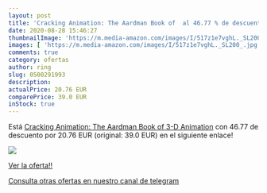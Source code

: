 ```yaml
---
layout: post
title: 'Cracking Animation: The Aardman Book of  al 46.77 % de descuento'
date: 2020-08-28 15:46:27
thumbnailImage: 'https://m.media-amazon.com/images/I/517z1e7vghL._SL200_.jpg'
images: [ 'https://m.media-amazon.com/images/I/517z1e7vghL._SL200_.jpg' ]
comments: true
category: ofertas
author: ring
slug: 0500291993
description:
actualPrice: 20.76 EUR
comparePrice: 39.0 EUR
inStock: true
---
```


Está [Cracking Animation: The Aardman Book of 3-D Animation](https://www.amazon.com/dp/0500291993/?tag=redken08-20) con 46.77 de descuento por 20.76 EUR (original: 39.0 EUR) en el siguiente enlace!

[![](https://m.media-amazon.com/images/I/517z1e7vghL._SL200_.jpg)](https://www.amazon.com/dp/0500291993/?tag=redken08-20)

[Ver la oferta!!](https://www.amazon.com/dp/0500291993/?tag=redken08-20)

[Consulta otras ofertas en nuestro canal de telegram](https://t.me/s/ofertas25)
